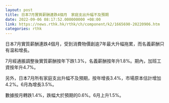 ```yaml
---
layout: post
title: 日本7月實質薪酬連跌4個月　家庭支出升幅不及預期
date: 2022-09-06 08:17:52.000000000 +08:00
link: https://news.rthk.hk/rthk/ch/component/k2/1665690-20220906.htm
categories: rthk
---
```


日本7月實質薪酬連跌4個月，受到消費物價創逾7年最大升幅拖累，而名義薪酬只有温和增長。

7月經通脹調整後實質薪酬按年下跌1.3%，名義薪酬按年升1.8%。期內，加班工資按年升4.7%。

另外，日本7月所有家庭支出升幅不及預期，按年增長3.4%，市場原本估計增加4.2%。6月為增長3.5%。

數據按月轉跌1.4%，跌幅大於預期的0.6%。6月上升1.5%。
